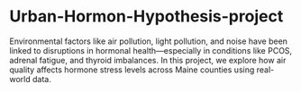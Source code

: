 # Urban-Hormon-Hypothesis-project
Environmental factors like air pollution, light pollution, and noise have been linked to disruptions in hormonal health—especially in conditions like PCOS, adrenal fatigue, and thyroid imbalances. In this project, we explore how air quality affects hormone stress levels across Maine counties using real-world data.
